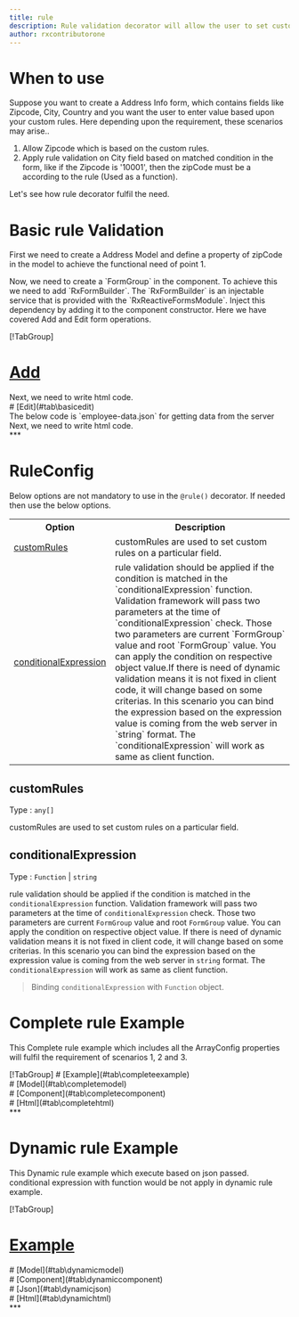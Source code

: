 ```yaml
---
title: rule 
description: Rule validation decorator will allow the user to set custom rules on a particular field.
author: rxcontributorone
---
```


# When to use
Suppose you want to create a Address Info form, which contains fields like Zipcode, City, Country and you want the user to enter value based upon your custom rules. Here depending upon the requirement, these scenarios may arise..
<ol>
  <li>Allow Zipcode which is based on the custom rules.</li>
  <li>Apply rule validation on City field based on matched condition in the form, like if the Zipcode is '10001', then the zipCode must be a according to the rule (Used as a function).</li>
</ol>
Let's see how rule decorator fulfil the need.

# Basic rule Validation
First we need to create a Address Model and define a property of zipCode in the model to achieve the functional need of point 1.
<div component="app-code" key="rule-add-model"></div> 
Now, we need to create a `FormGroup` in the component. To achieve this we need to add `RxFormBuilder`. The `RxFormBuilder` is an injectable service that is provided with the `RxReactiveFormsModule`. Inject this dependency by adding it to the component constructor.
Here we have covered Add and Edit form operations.

[!TabGroup]
# [Add](#tab\basicadd)
<div component="app-code" key="rule-add-component"></div> 
Next, we need to write html code.
<div component="app-code" key="rule-add-html"></div> 
<div component="app-example-runner" ref-component="app-rule-add"></div>
# [Edit](#tab\basicedit)
<div component="app-code" key="rule-edit-component"></div> 
The below code is `employee-data.json` for getting data from the server
<div component="app-code" key="data-json"></div> 
Next, we need to write html code.
<div component="app-code" key="rule-edit-html"></div> 
<div component="app-example-runner" ref-component="app-rule-edit"></div>
***

# RuleConfig
Below options are not mandatory to use in the `@rule()` decorator. If needed then use the below options.

<table class="table table-bordered table-striped">
<tr><th>Option</th><th>Description</th></tr>
<tr><td><a href="#customRules" (click)='scrollTo("#customRules")' title="#customRules">customRules</a></td><td>customRules are used to set custom rules on a particular field. </td></tr>
<tr><td><a href="#conditionalExpression" (click)='scrollTo("#conditionalExpression")' title="conditionalExpression">conditionalExpression</a></td><td>rule validation should be applied if the condition is matched in the `conditionalExpression` function. Validation framework will pass two parameters at the time of `conditionalExpression` check. Those two parameters are current `FormGroup` value and root `FormGroup` value. You can apply the condition on respective object value.If there is need of dynamic validation means it is not fixed in client code, it will change based on some criterias. In this scenario you can bind the expression based on the expression value is coming from the web server in `string` format. The `conditionalExpression` will work as same as client function.</td></tr>
</table>

## customRules 
Type :  `any[]` 

customRules are used to set custom rules on a particular field.

<div component="app-code" key="rule-matchValueExample-model"></div> 
<div component="app-example-runner" ref-component="app-rule-matchValue" title="rule decorators with matchValue" key="matchValue"></div>

## conditionalExpression 
Type :  `Function`  |  `string` 

rule validation should be applied if the condition is matched in the `conditionalExpression` function. Validation framework will pass two parameters at the time of `conditionalExpression` check. Those two parameters are current `FormGroup` value and root `FormGroup` value. You can apply the condition on respective object value.
If there is need of dynamic validation means it is not fixed in client code, it will change based on some criterias. In this scenario you can bind the expression based on the expression value is coming from the web server in `string` format. The `conditionalExpression` will work as same as client function.

> Binding `conditionalExpression` with `Function` object.
<div component="app-code" key="rule-conditionalExpressionExampleFunction-model"></div> 
<div component="app-example-runner" ref-component="app-rule-conditionalExpression" title="rule decorators with conditionalExpression" key="conditionalExpression"></div>

# Complete rule Example

This Complete rule example which includes all the ArrayConfig properties will fulfil the requirement of scenarios 1, 2 and 3.

<div component="app-tabs" key="complete"></div>
[!TabGroup]
# [Example](#tab\completeexample)
<div component="app-example-runner" ref-component="app-rule-complete"></div>
# [Model](#tab\completemodel)
<div component="app-code" key="rule-complete-model"></div> 
# [Component](#tab\completecomponent)
<div component="app-code" key="rule-complete-component"></div> 
# [Html](#tab\completehtml)
<div component="app-code" key="rule-complete-html"></div> 
***

# Dynamic rule Example

This Dynamic rule example which execute based on json passed. conditional expression with function would be not apply in dynamic rule example. 

<div component="app-tabs" key="dynamic"></div>

[!TabGroup]
# [Example](#tab\dynamicexample)
<div component="app-example-runner" ref-component="app-rule-dynamic"></div>
# [Model](#tab\dynamicmodel)
<div component="app-code" key="rule-dynamic-model"></div>
# [Component](#tab\dynamiccomponent)
<div component="app-code" key="rule-dynamic-component"></div>
# [Json](#tab\dynamicjson)
<div component="app-code" key="rule-dynamic-json"></div>
# [Html](#tab\dynamichtml)
<div component="app-code" key="rule-dynamic-html"></div> 
***

